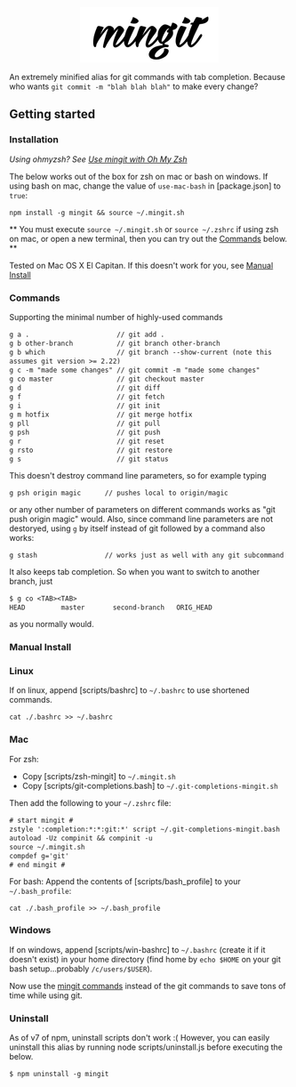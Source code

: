 <p align="center">
    <picture>
        <source media="(prefers-color-scheme: dark)" srcset="mingit-logo-light-text.png">
        <source media="(prefers-color-scheme: light)" srcset="mingit-logo.png">
        <img alt="Mingit logo" src="mingit-logo.png" width="250">
    </picture>
</p>

An extremely minified alias for git commands with tab completion.  Because who wants `git commit -m "blah blah blah"` to make every change?

[//]: # (<img src="https://lh3.googleusercontent.com/VMJqIA52i_7oeY3z1zRThPmE_4nZYdsLfTdP95EKrQU=w906-h582-no" alt="animated demo" width="500px"/>)



## Getting started

### Installation
_Using ohmyzsh? See [Use mingit with Oh My Zsh](mingit-ohmyzsh)_

The below works out of the box for zsh on mac or bash on windows.  If using bash on mac, change the value of `use-mac-bash` in [package.json] to `true`: 

    npm install -g mingit && source ~/.mingit.sh

** You must execute `source ~/.mingit.sh` or `source ~/.zshrc` if using zsh on mac, or open a new terminal, then you can try out the [Commands](#commands) below. **

Tested on Mac OS X El Capitan.  If this doesn't work for you, see [Manual Install](#manual-install)

### Commands
Supporting the minimal number of highly-used commands

    g a .                      // git add .
    g b other-branch           // git branch other-branch
    g b which                  // git branch --show-current (note this assumes git version >= 2.22)
    g c -m "made some changes" // git commit -m "made some changes"
    g co master                // git checkout master
    g d                        // git diff
    g f                        // git fetch
    g i                        // git init 
    g m hotfix                 // git merge hotfix
    g pll                      // git pull
    g psh                      // git push
    g r                        // git reset
    g rsto                     // git restore
    g s                        // git status
    
This doesn't destroy command line parameters, so for example typing 

    g psh origin magic      // pushes local to origin/magic

or any other number of parameters on different commands works as "git push origin magic" would.  Also, since command line parameters are not destoryed, using `g` by itself instead of git followed by a command also works:

    g stash                 // works just as well with any git subcommand

It also keeps tab completion.  So when you want to switch to another branch, just 

    $ g co <TAB><TAB>
    HEAD         master       second-branch   ORIG_HEAD

as you normally would.

### Manual Install

### Linux

If on linux, append [scripts/bashrc] to `~/.bashrc` to use shortened commands. 

	cat ./.bashrc >> ~/.bashrc

### Mac

For zsh:

* Copy [scripts/zsh-mingit] to `~/.mingit.sh`
* Copy [scripts/git-completions.bash] to `~/.git-completions-mingit.sh`

Then add the following to your `~/.zshrc` file:

    # start mingit #
    zstyle ':completion:*:*:git:*' script ~/.git-completions-mingit.bash
    autoload -Uz compinit && compinit -u
    source ~/.mingit.sh
    compdef g='git'
    # end mingit #

For bash:
Append the contents of [scripts/bash_profile] to your `~/.bash_profile`:

	cat ./.bash_profile >> ~/.bash_profile

### Windows 

If on windows, append [scripts/win-bashrc] to `~/.bashrc` (create it if it doesn't exist) in your home directory (find home by `echo $HOME` on your git bash setup...probably `/c/users/$USER`). 

Now use the [mingit commands](#commands) instead of the git commands to save tons of time while using git.

### Uninstall

As of v7 of npm, uninstall scripts don't work :( However, you can easily uninstall this alias by running node scripts/uninstall.js before executing the below.

	$ npm uninstall -g mingit
